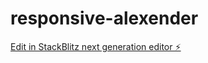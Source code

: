 # responsive-alexender

[Edit in StackBlitz next generation editor ⚡️](https://stackblitz.com/~/github.com/nagvanshi9275/responsive-alexender)